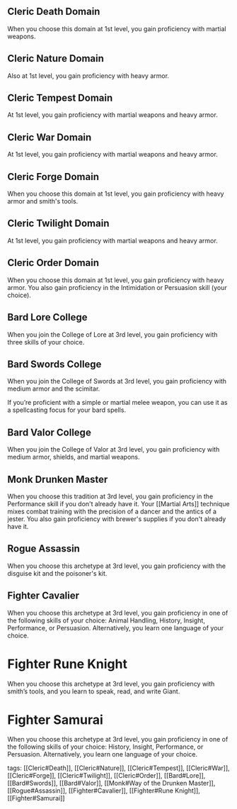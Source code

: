 ## Cleric Death Domain

When you choose this domain at 1st level, you gain proficiency with martial weapons.

## Cleric Nature Domain
Also at 1st level, you gain proficiency with heavy armor.

## Cleric Tempest Domain

At 1st level, you gain proficiency with martial weapons and heavy armor.

## Cleric War Domain

At 1st level, you gain proficiency with martial weapons and heavy armor.

## Cleric Forge Domain

When you choose this domain at 1st level, you gain proficiency with heavy armor and smith's tools.

## Cleric Twilight Domain

At 1st level, you gain proficiency with martial weapons and heavy armor.

## Cleric Order Domain

When you choose this domain at 1st level, you gain proficiency with heavy armor. You also gain proficiency in the Intimidation or Persuasion skill (your choice).

## Bard Lore College

When you join the College of Lore at 3rd level, you gain proficiency with three skills of your choice.

## Bard Swords College

When you join the College of Swords at 3rd level, you gain proficiency with medium armor and the scimitar.

If you’re proficient with a simple or martial melee weapon, you can use it as a spellcasting focus for your bard spells.

## Bard Valor College

When you join the College of Valor at 3rd level, you gain proficiency with medium armor, shields, and martial weapons.

## Monk Drunken Master

When you choose this tradition at 3rd level, you gain proficiency in the Performance skill if you don't already have it. Your [[Martial Arts]] technique mixes combat training with the precision of a dancer and the antics of a jester. You also gain proficiency with brewer's supplies if you don't already have it.

## Rogue Assassin

When you choose this archetype at 3rd level, you gain proficiency with the disguise kit and the poisoner's kit.

## Fighter Cavalier

When you choose this archetype at 3rd level, you gain proficiency in one of the following skills of your choice: Animal Handling, History, Insight, Performance, or Persuasion. Alternatively, you learn one language of your choice.

# Fighter Rune Knight

When you choose this archetype at 3rd level, you gain proficiency with smith’s tools, and you learn to speak, read, and write Giant.

# Fighter Samurai

When you choose this archetype at 3rd level, you gain proficiency in one of the following skills of your choice: History, Insight, Performance, or Persuasion. Alternatively, you learn one language of your choice.

tags: [[Cleric#Death]], [[Cleric#Nature]], [[Cleric#Tempest]], [[Cleric#War]], [[Cleric#Forge]], [[Cleric#Twilight]], [[Cleric#Order]], [[Bard#Lore]], [[Bard#Swords]], [[Bard#Valor]], [[Monk#Way of the Drunken Master]], [[Rogue#Assassin]], [[Fighter#Cavalier]], [[Fighter#Rune Knight]], [[Fighter#Samurai]]
